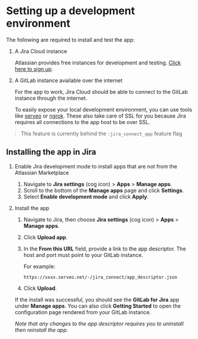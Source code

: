 # Setting up a development environment

The following are required to install and test the app:

1. A Jira Cloud instance

   Atlassian provides free instances for development and testing. [Click here to sign up](https://developer.atlassian.com/platform/marketplace/getting-started/#free-developer-instances-to-build-and-test-your-app).

1. A GitLab instance available over the internet

   For the app to work, Jira Cloud should be able to connect to the GitLab instance through the internet.

   To easily expose your local development environment, you can use tools like [serveo](https://serveo.net) or [ngrok](https://ngrok.com).
   These also take care of SSL for you because Jira requires all connections to the app host to be over SSL.

> This feature is currently behind the `:jira_connect_app` feature flag

## Installing the app in Jira

1. Enable Jira development mode to install apps that are not from the Atlassian Marketplace

   1. Navigate to **Jira settings** (cog icon) > **Apps** > **Manage apps**.
   1. Scroll to the bottom of the **Manage apps** page and click **Settings**.
   1. Select **Enable development mode** and click **Apply**.

1. Install the app

   1. Navigate to Jira, then choose **Jira settings** (cog icon) > **Apps** > **Manage apps**.
   1. Click **Upload app**.
   1. In the **From this URL** field, provide a link to the app descriptor. The host and port must point to your GitLab instance.

      For example:
      ```
      https://xxxx.serveo.net/-/jira_connect/app_descriptor.json
      ```
   1. Click **Upload**.

   If the install was successful, you should see the **GitLab for Jira** app under **Manage apps**.
   You can also click **Getting Started** to open the configuration page rendered from your GitLab instance.

   _Note that any changes to the app descriptor requires you to uninstall then reinstall the app._
